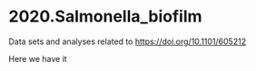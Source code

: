 # 2020.Salmonella_biofilm
Data sets and analyses related to https://doi.org/10.1101/605212

Here we have it
